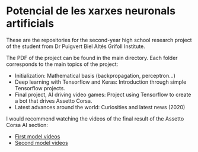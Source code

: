 # Potencial de les xarxes neuronals artificials
These are the repositories for the second-year high school research project of the student from Dr Puigvert Biel Altés Grifoll Institute.

The PDF of the project can be found in the main directory. Each folder corresponds to the main topics of the project:
* Initialization: Mathematical basis (backpropagation, perceptron...)
* Deep learning with Tensorflow and Keras: Introduction through simple Tensorflow projects.
* Final project, AI driving video games: Project using Tensorflow to create a bot that drives Assetto Corsa.
* Latest advances around the world: Curiosities and latest news (2020)

I would recommend watching the videos of the final result of the Assetto Corsa AI section:
* [First model videos](https://github.com/bielaltes/TdR/blob/master/Projecte%20final:%20IA%20condueix%20en%20videojocs/Primer%20model/videos.md)
* [Second model videos](https://github.com/bielaltes/TdR/blob/master/Projecte%20final:%20IA%20condueix%20en%20videojocs/Segon%20model/videos.md)
